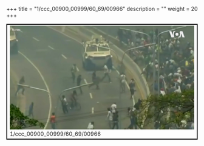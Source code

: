 +++
title = "1/ccc_00900_00999/60_69/00966"
description = ""
weight = 20
+++

<table style="border:2px solid black;max-width:800px;max-height:800px;" 
><tr><td>
<img class="center-fit-jpg"
src="/jpg_/aaa_20190430_NxaOmWaI8sI_00965.jpg">
1/ccc_00900_00999/60_69/00966
</img></td></tr></table>
